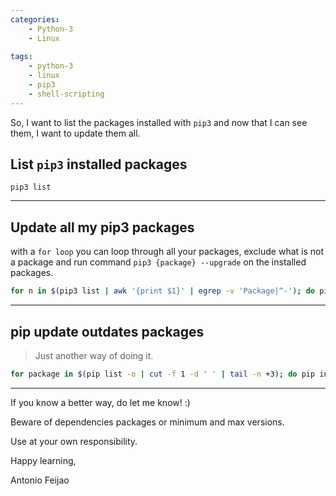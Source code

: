 ```yaml
---
categories:
    - Python-3
    - Linux
    
tags:
    - python-3
    - linux
    - pip3
    - shell-scripting
---
```


So, I want to list the packages installed with `pip3` and now that I can see them, I want to update them all.

## List `pip3` installed packages

```shell
pip3 list
```
---

## Update all my pip3 packages

with a `for loop` you can loop through all your packages, exclude what is not a package and run command `pip3 {package} --upgrade` on the installed packages.

```bash
for n in $(pip3 list | awk '{print $1}' | egrep -v 'Package|^-'); do pip3 install ${n} --upgrade ; done
```

---

## pip update outdates packages

> Just another way of doing it.

```bash
for package in $(pip list -o | cut -f 1 -d ' ' | tail -n +3); do pip install --upgrade ${package}; done
```

---

If you know a better way, do let me know! :)

Beware of dependencies packages or minimum and max versions.

Use at your own responsibility. 


Happy learning,

Antonio Feijao
